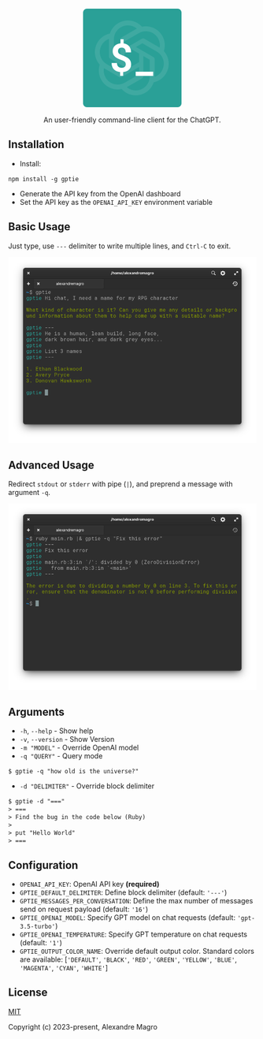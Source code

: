 <p align="center">
  <img src="assets/logo.svg"/>

</p>

<p align="center">
  An user-friendly command-line client for the ChatGPT.
</p>


## Installation

- Install:

```shell
npm install -g gptie
```

- Generate the API key from the OpenAI dashboard
- Set the API key as the `OPENAI_API_KEY` environment variable

## Basic Usage

Just type, use `---` delimiter to write multiple lines, and `Ctrl-C` to exit.

<p align="center">
  <img src="assets/example-basic.png"/>
</p>

## Advanced Usage

Redirect `stdout` or `stderr` with pipe (`|`), and preprend a message with argument `-q`.

<p align="center">
  <img src="assets/example-advanced.png"/>
</p>

## Arguments

- `-h`, `--help` - Show help
- `-v`, `--version` - Show Version
- `-m "MODEL"` - Override OpenAI model
- `-q "QUERY"` - Query mode

```shell
$ gptie -q "how old is the universe?"
```

- `-d "DELIMITER"` - Override block delimiter

```
$ gptie -d "==="
> ===
> Find the bug in the code below (Ruby)
>
> put "Hello World"
> ===
```


## Configuration

- `OPENAI_API_KEY`: OpenAI API key **(required)**
- `GPTIE_DEFAULT_DELIMITER`: Define block delimiter (default: `'---'`)
- `GPTIE_MESSAGES_PER_CONVERSATION`: Define the max number of messages send on request payload
  (default: `'16'`)
- `GPTIE_OPENAI_MODEL`: Specify GPT model on chat requests (default: `'gpt-3.5-turbo'`)
- `GPTIE_OPENAI_TEMPERATURE`: Specify GPT temperature on chat requests (default: `'1'`)
- `GPTIE_OUTPUT_COLOR_NAME`: Override default output color. Standard colors are available:
  [`'DEFAULT'`, `'BLACK'`, `'RED'`, `'GREEN'`, `'YELLOW'`, `'BLUE'`, `'MAGENTA'`, `'CYAN'`,
  `'WHITE'`]

## License

[MIT](http://opensource.org/licenses/MIT)

Copyright (c) 2023-present, Alexandre Magro
